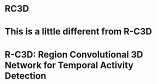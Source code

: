 # RC3D
# This is a little different from R-C3D
# R-C3D: Region Convolutional 3D Network for Temporal Activity Detection

